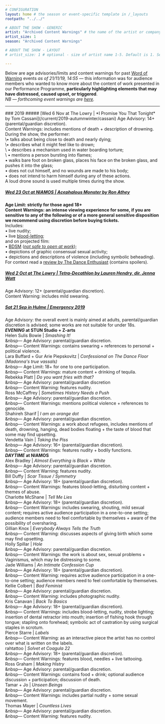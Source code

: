 ```yaml
---
# CONFIGURATION
layout: home # the season or event-specific template in /_layouts
rootpath: "../../"

# ABOUT THE SHOW - GENERIC
artist: "Archived Content Warnings" # the name of the artist or company
artist_size: 1
season: "Archived Content Warnings"

# ABOUT THE SHOW - LAYOUT
# artist_size: 1 # optional - size of artist name 1-5. Default is 1. Set longer names to lower values

---
```

Below are age advisories/limits and content warnings for past [Word of Warning](/) events *as of 21/11/19, 14:55* — this information was for audience members who wanted to know more about the content of work presented in our Performance Programme, **particularly highlighting elements that may have distressed, caused upset, or triggered**.<br>*NB — forthcoming event warnings are [here](/warnings).*           
<hr>          
### 2019
##### [Wed 6 Nov at The Lowry | *I Promise You That Tonight* by Tom Cassani](/current/2019-autumnwinter/cassani)          
Age Advisory: 14+ (parental/guardian discretion).<br>Content Warnings: includes mentions of death + description of drowning.<br>During the show, the performer:<br>\• talks about being close to death and nearly dying;<br>\• describes what it might feel like to drown;<br>\ • describes a mechanism used in water boarding torture;<br>\ • mentions a person bursting into flames;<br>• walks bare foot on broken glass, places his face on the broken glass, and pushes it into the glass;<br>• does not cut himself, and no wounds are made to his body;<br>• does not intend to harm himself during any of these actions.<br>A loud drone sound is used multiple times during the show.           
         
##### [Wed 23 Oct at NIAMOS | *Acephalous Monster* by Ron Athey](/current/2019-autumnwinter/athey)        
**Age Limit: strictly for those aged 18+<br>Content Warnings: an intense viewing experience for some, if you are sensitive to any of the following or of a more general sensitive disposition we recommend using discretion before buying tickets.**<br>Includes:<br>• live nudity;<br>• live <a href="http://en.wikipedia.org/wiki/Bloodletting" target="_blank">blood-letting</a>;<br>and on projected film:<br>• <a href="http://en.wikipedia.org/wiki/BDSM" target="_blank">BDSM</a> (*<a href="http://en.wikipedia.org/wiki/Not_safe_for_work" target="_blank">not safe to open at work</a>*);<br>• depictions of graphic consensual sexual activity;<br>• depictions and descriptions of violence (including symbolic beheading).<br>For context read a <a href="http://www.dance-enthusiast.com/features/impressionsreviews/view/Ron-Atheys-Acphalous-Monster-Performance-Space-New-York" target="_blank">review by The Dance Enthusiast</a> (contains spoilers).            
          
##### [Wed 2 Oct at The Lowry | *Tetra-Decathlon* by Lauren Hendry, dir. Jenna Watt](/current/2019-autumnwinter/hendry)         
Age Advisory: 12+ (parental/guardian discretion).<br>Content Warning: includes mild swearing.        
            
##### [Sat 21 Sep in Hulme | *Emergency 2019*](/current/2019-emergency)               
Age Advisory: the overall event is mainly aimed at adults, parental/guardian discretion is advised; some works are not suitable for under 18s.          
***EVENING* at STUN Studio + Z-arts**        
Helen Sulis Bowie | *Smashing It!*<br>&nbsp— Age Advisory: parental/guardian discretion.<br>&nbsp— Content Warnings: contains swearing + references to personal + political violence.              
Lara Buffard + Gur Arie Piepskovitz | *Confessional on The Dance Floor (Madonna's true vassals)*<br>&nbsp— Age Limit: 18+ for one to one participation.<br>&nbsp— Content Warnings: mature content + drinking of tequila.              
Rebekka Platt | *Do you want fries with that?*<br>&nbsp— Age Advisory: parental/guardian discretion<br>&nbsp— Content Warning: features nudity.             
Ross McCaffrey | *Sometimes History Needs a Push*<br>&nbsp— Age Advisory: parental/guardian discretion.<br>&nbsp— Content Warnings: mentions political violence + references to genocide.               
Shahireh Sharif | *I am an orange dot*<br>&nbsp— Age Advisory: parental/guardian discretion.<br>&nbsp— Content Warnings: a work about refugees, includes mentions of death, drowning, hanging, dead bodies floating + the taste of blood that some may find upsetting.             
Vendetta Vain | *Taking the Piss*<br>&nbsp— Age Advisory: 16+ (parental/guardian discretion).<br>&nbsp— Content Warnings: features nudity + bodily functions.         
***DAYTIME* at NIAMOS**           
Alex Bradley | *Almost Everything is Black + White*<br>&nbsp— Age Advisory: parental/guardian discretion.<br>&nbsp— Content Warning: features nudity.        
Bill Duffy | *Scar Tissue / Symmetry*<br>&nbsp— Age Advisory: 18+ (parental/guardian discretion).<br>&nbsp— Content Warnings: features blood-letting, disturbing content + themes of abuse.         
Charlotte McShane | *Tell Me Lies*<br>&nbsp— Age Advisory: 18+ (parental/guardian discretion).<br>&nbsp— Content Warnings: includes swearing, shouting, mild sexual content; requires active audience participation in a one-to-one setting; audience members need to feel comfortable by themselves + aware of the possibility of oversharing.            
Gillian Knox | *Everybody Always Tells the Truth*<br>&nbsp— Content Warning: discusses aspects of giving birth which some may find upsetting.           
Holly Spillar | *Hole*<br>&nbsp— Age Advisory: parental/guardian discretion.<br>&nbsp— Content Warnings: the work is about sex, sexual problems + Vaginismus, which may be distressing to some.        
Jade Williams | *An Intimate Confession Cup*<br>&nbsp— Age Advisory: 18+ (parental/guardian discretion).<br>&nbsp— Content Warning: requires active audience participation in a one-to-one setting; audience members need to feel comfortable by themselves.         
Kellie Colbert | *Bad Feminist*<br>&nbsp— Age Advisory: parental/guardian discretion.<br>&nbsp— Content Warning: includes photographic nudity.         
Kris Canavan | *Back To Basics*<br>&nbsp— Age Advisory: 18+ (parental/guardian discretion).<br>&nbsp— Content Warnings: includes blood-letting, nudity, strobe lighting; insertion of dental retractor into mouth; insertion of fishing hook through tongue; stapling onto forehead; symbolic act of castration by using surgical staples in scrotum.                          
Pierce Starre | *Labels*<br>&nbsp— Content Warning: as an interactive piece the artist has no control over what is written on the labels.           
rahtattoo | *Solvet et Coagula 22*<br>&nbsp— Age Advisory: 18+ (parental/guardian discretion).<br>&nbsp— Content Warnings: features blood, needles + live tattooing.         
Ross Graham | *Making Histry*<br>&nbsp— Age Advisory: parental/guardian discretion.<br>&nbsp— Content Warnings: contains food + drink; optional audience discussion + participation; discussion of death.          
Tamar + Jo | *Unseen Beings*<br>&nbsp— Age Advisory: parental/guardian discretion.<br>&nbsp— Content Warnings: includes partial nudity + some sexual movement.          
Thomas Mayer | *Countless Lives*<br>&nbsp— Age Advisory: parental/guardian discretion.<br>&nbsp— Content Warning: features nudity.
